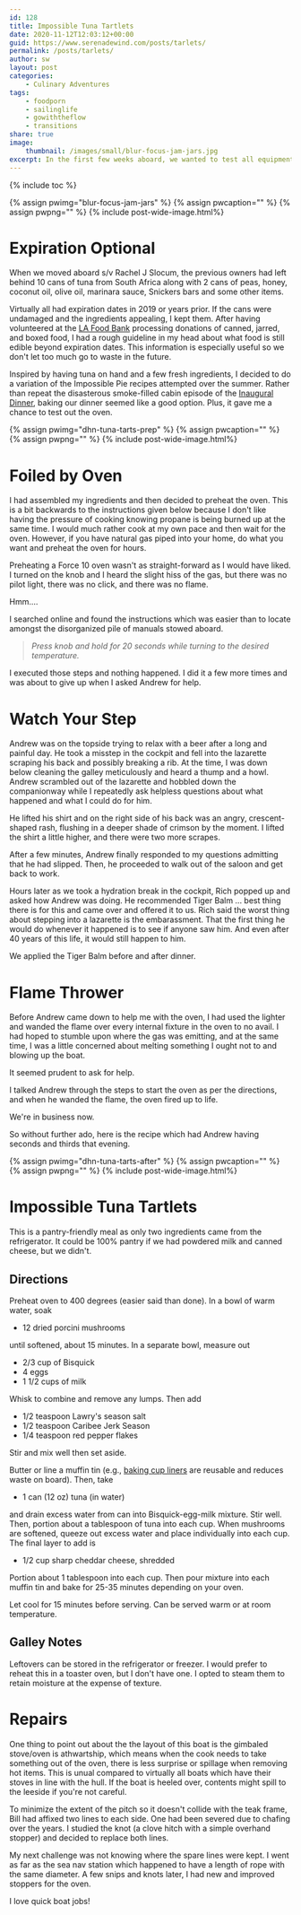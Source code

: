```yaml
---
id: 128
title: Impossible Tuna Tartlets
date: 2020-11-12T12:03:12+00:00
guid: https://www.serenadewind.com/posts/tarlets/
permalink: /posts/tarlets/
author: sw
layout: post
categories:
    - Culinary Adventures
tags:
    - foodporn
    - sailinglife
    - gowiththeflow
    - transitions
share: true
image:
    thumbnail: /images/small/blur-focus-jam-jars.jpg 
excerpt: In the first few weeks aboard, we wanted to test all equipment to make sure we can address anything that needs fixing before we cast off. Today's story features impossible tuna tarlets baked in our Force 10 oven.
---
```

{% include toc %}

{% assign pwimg="blur-focus-jam-jars" %}
{% assign pwcaption="" %}
{% assign pwpng="" %}
{% include post-wide-image.html%}

# Expiration Optional

When we moved aboard s/v Rachel J Slocum, the previous owners had left behind 10 cans of tuna from South Africa along with 2 cans of peas, honey, coconut oil, olive oil, marinara sauce, Snickers bars and some other items. 

Virtually all had expiration dates in 2019 or years prior. If the cans were undamaged and the ingredients appealing, I kept them. After having volunteered at the [LA Food Bank](https://www.lafoodbank.org/) processing donations of canned, jarred, and boxed food, I had a rough guideline in my head about what food is still edible beyond expiration dates. This information is especially useful so we don't let too much go to waste in the future.

Inspired by having tuna on hand and a few fresh ingredients, I decided to do a variation of the Impossible Pie recipes attempted over the summer. Rather than repeat the disasterous smoke-filled cabin episode of the [Inaugural Dinner](/posts/inaugural-dinner/), baking our dinner seemed like a good option. Plus, it gave me a chance to test out the oven.

{% assign pwimg="dhn-tuna-tarts-prep" %}
{% assign pwcaption="" %}
{% assign pwpng="" %}
{% include post-wide-image.html%}

# Foiled by Oven 

I had assembled my ingredients and then decided to preheat the oven. This is a bit backwards to the instructions given below because I don't like having the pressure of cooking knowing propane is being burned up at the same time. I would much rather cook at my own pace and then wait for the oven. However, if you have natural gas piped into your home, do what you want and preheat the oven for hours.

Preheating a Force 10 oven wasn't as straight-forward as I would have liked. I turned on the knob and I heard the slight hiss of the gas, but there was no pilot light, there was no click, and there was no flame. 

Hmm....

I searched online and found the instructions which was easier than to locate amongst the disorganized pile of manuals stowed aboard.

> *Press knob and hold for 20 seconds while turning to the desired temperature.* 
 
I executed those steps and nothing happened. I did it a few more times and was about to give up when I asked Andrew for help.

# Watch Your Step

Andrew was on the topside trying to relax with a beer after a long and painful day. He took a misstep in the cockpit and fell into the lazarette scraping his back and possibly breaking a rib. At the time, I was down below cleaning the galley meticulously and heard a thump and a howl. Andrew scrambled out of the lazarette and hobbled down the companionway while I repeatedly ask helpless questions about what happened and what I could do for him. 

He lifted his shirt and on the right side of his back was an angry, crescent-shaped rash, flushing in a deeper shade of crimson by the moment. I lifted the shirt a little higher, and there were two more scrapes. 

After a few minutes, Andrew finally responded to my questions admitting that he had slipped. Then, he proceeded to walk out of the saloon and get back to work. 

Hours later as we took a hydration break in the cockpit, Rich popped up and asked how Andrew was doing. He recommended Tiger Balm ... best thing there is for this and came over and offered it to us. Rich said the worst thing about stepping into a lazarette is the embarassment. That the first thing he would do whenever it happened is to see if anyone saw him. And even after 40 years of this life, it would still happen to him.

We applied the Tiger Balm before and after dinner.

# Flame Thrower

Before Andrew came down to help me with the oven, I had used the lighter and wanded the flame over every internal fixture in the oven to no avail. I had hoped to stumble upon where the gas was emitting, and at the same time, I was a little concerned about melting something I ought not to and blowing up the boat. 

It seemed prudent to ask for help.

I talked Andrew through the steps to start the oven as per the directions, and when he wanded the flame, the oven fired up to life.  

We're in business now. 

So without further ado, here is the recipe which had Andrew having seconds and thirds that evening.

{% assign pwimg="dhn-tuna-tarts-after" %}
{% assign pwcaption="" %}
{% assign pwpng="" %}
{% include post-wide-image.html%}

# Impossible Tuna Tartlets 

This is a pantry-friendly meal as only two ingredients came from the refrigerator. It could be 100% pantry if we had powdered milk and canned cheese, but we didn't. 

## Directions

Preheat oven to 400 degrees (easier said than done). In a bowl of warm water, soak 

 - 12 dried porcini mushrooms

until softened, about 15 minutes. In a separate bowl, measure out

 - 2/3 cup of Bisquick
 - 4 eggs
 - 1 1/2 cups of milk
 
Whisk to combine and remove any lumps. Then add 

 - 1/2 teaspoon Lawry's season salt 
 - 1/2 teaspoon Caribee Jerk Season 
 - 1/4 teaspoon red pepper flakes
 
Stir and mix well then set aside.

Butter or line a muffin tin (e.g., [baking cup liners](https://www.amazon.com/gp/product/B01KWTGAVQ/) are reusable and reduces waste on board). Then, take 

 - 1 can (12 oz) tuna (in water)

and drain excess water from can into Bisquick-egg-milk mixture. Stir well. Then, portion about a tablespoon of tuna into each cup. When mushrooms are softened, queeze out excess water and place individually into each cup. The final layer to add is 

 - 1/2 cup sharp cheddar cheese, shredded

Portion about 1 tablespoon into each cup. Then pour mixture into each muffin tin and bake for 25-35 minutes depending on your oven. 

Let cool for 15 minutes before serving. Can be served warm or at room temperature.

## Galley Notes 

Leftovers can be stored in the refrigerator or freezer. I would prefer to reheat this in a toaster oven, but I don't have one. I opted to steam them to retain moisture at the expense of texture.

# Repairs 

One thing to point out about the the layout of this boat is the gimbaled stove/oven is athwartship, which means when the cook needs to take something out of the oven, there is less surprise or spillage when removing hot items. This is unual compared to virtually all boats which have their stoves in line with the hull. If the boat is heeled over, contents might spill to the leeside if you're not careful. 

To minimize the extent of the pitch so it doesn't collide with the teak frame, Bill had affixed two lines to each side. One had been severed due to chafing over the years. I studied the knot (a clove hitch with a simple overhand stopper) and decided to replace both lines. 

My next challenge was not knowing where the spare lines were kept. I went as far as the sea nav station which happened to have a length of rope with the same diameter. A few snips and knots later, I had new and improved stoppers for the oven. 

I love quick boat jobs!
